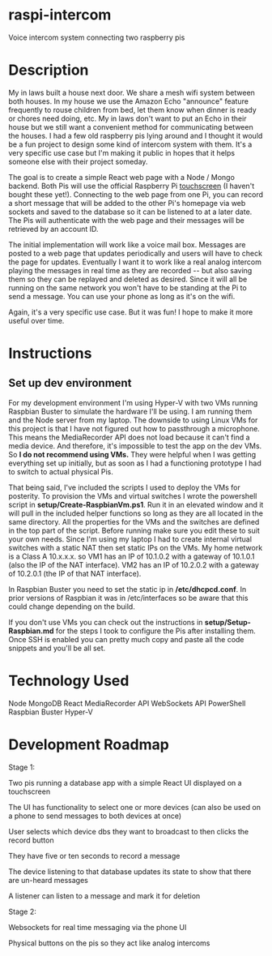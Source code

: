 # raspi-intercom

Voice intercom system connecting two raspberry pis

# Description

My in laws built a house next door. We share a mesh wifi system between both houses. In my house we use the Amazon Echo "announce" feature frequently to rouse children from bed, let them know when dinner is ready or chores need doing, etc. My in laws don't want to put an Echo in their house but we still want a convenient method for communicating between the houses. I had a few old raspberry pis lying around and I thought it would be a fun project to design some kind of intercom system with them. It's a very specific use case but I'm making it public in hopes that it helps someone else with their project someday.

The goal is to create a simple React web page with a Node / Mongo backend. Both Pis will use the official Raspberry Pi [touchscreen](https://www.raspberrypi.org/products/raspberry-pi-touch-display/) (I haven't bought these yet!). Connecting to the web page from one Pi, you can record a short message that will be added to the other Pi's homepage via web sockets and saved to the database so it can be listened to at a later date. The Pis will authenticate with the web page and their messages will be retrieved by an account ID. 

The initial implementation will work like a voice mail box. Messages are posted to a web page that updates periodically and users will have to check the page for updates. Eventually I want it to work like a real analog intercom playing the messages in real time as they are recorded -- but also saving them so they can be replayed and deleted as desired. Since it will all be running on the same network you won't have to be standing at the Pi to send a message. You can use your phone as long as it's on the wifi.

Again, it's a very specific use case. But it was fun! I hope to make it more useful over time. 

# Instructions 

## Set up dev environment

For my development environment I'm using Hyper-V with two VMs running Raspbian Buster to simulate the hardware I'll be using. I am running them and the Node server from my laptop. The downside to using Linux VMs for this project is that I have not figured out how to passthrough a microphone. This means the MediaRecorder API does not load because it can't find a media device. And therefore, it's impossible to test the app on the dev VMs. So **I do not recommend using VMs.** They were helpful when I was getting everything set up initially, but as soon as I had a functioning prototype I had to switch to actual physical Pis. 

That being said, I've included the scripts I used to deploy the VMs for posterity. To provision the VMs and virtual switches I wrote the powershell script in **setup/Create-RaspbianVm.ps1**. Run it in an elevated window and it will pull in the included helper functions so long as they are all located in the same directory. All the properties for the VMs and the switches are defined in the top part of the script. Before running make sure you edit these to suit your own needs. Since I'm using my laptop I had to create internal virtual switches with a static NAT then set static IPs on the VMs. My home network is a Class A 10.x.x.x. so VM1 has an IP of 10.1.0.2 with a gateway of 10.1.0.1 (also the IP of the NAT interface). VM2 has an IP of 10.2.0.2 with a gateway of 10.2.0.1 (the IP of that NAT interface). 

In Raspbian Buster you need to set the static ip in **/etc/dhcpcd.conf**. In prior versions of Raspbian it was in /etc/interfaces so be aware that this could change depending on the build.

If you don't use VMs you can check out the instructions in **setup/Setup-Raspbian.md** for the steps I took to configure the Pis after installing them. Once SSH is enabled you can pretty much copy and paste all the code snippets and you'll be all set. 

# Technology Used

Node
MongoDB
React 
MediaRecorder API
WebSockets API
PowerShell
Raspbian Buster
Hyper-V

# Development Roadmap

Stage 1: 

Two pis running a database app with a simple React UI displayed on a touchscreen

The UI has functionality to select one or more devices (can also be used on a phone to send messages to both devices at once)

User selects which device dbs they want to broadcast to then clicks the record button

They have five or ten seconds to record a message

The device listening to that database updates its state to show that there are un-heard messages

A listener can listen to a message and mark it for deletion

Stage 2:

Websockets for real time messaging via the phone UI

Physical buttons on the pis so they act like analog intercoms
